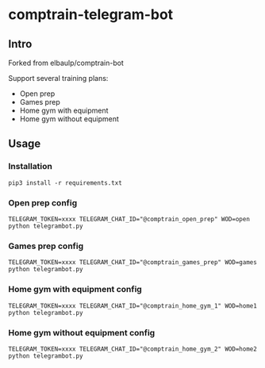 # comptrain-telegram-bot

## Intro

Forked from elbaulp/comptrain-bot 

Support several training plans:

  - Open prep
  - Games prep
  - Home gym with equipment
  - Home gym without equipment

## Usage

### Installation

```
pip3 install -r requirements.txt
```

### Open prep config

```
TELEGRAM_TOKEN=xxxx TELEGRAM_CHAT_ID="@comptrain_open_prep" WOD=open python telegrambot.py
```

### Games prep config

```
TELEGRAM_TOKEN=xxxx TELEGRAM_CHAT_ID="@comptrain_games_prep" WOD=games python telegrambot.py
```

### Home gym with equipment config

```
TELEGRAM_TOKEN=xxxx TELEGRAM_CHAT_ID="@comptrain_home_gym_1" WOD=home1 python telegrambot.py
```

### Home gym without equipment config

```
TELEGRAM_TOKEN=xxxx TELEGRAM_CHAT_ID="@comptrain_home_gym_2" WOD=home2 python telegrambot.py
```
